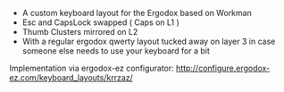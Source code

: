 * A custom keyboard layout for the Ergodox based on Workman
* Esc and CapsLock swapped ( Caps on L1 )
* Thumb Clusters mirrored on L2
* With a regular ergodox qwerty layout tucked away on layer 3 in case someone else needs to use your keyboard for a bit

Implementation via ergodox-ez configurator: http://configure.ergodox-ez.com/keyboard_layouts/krrzaz/
